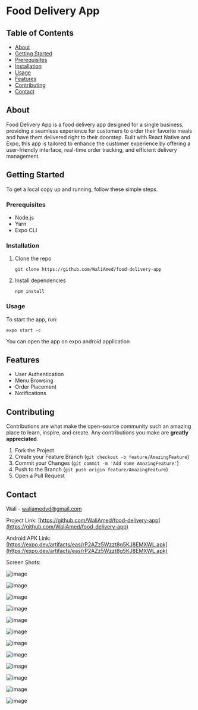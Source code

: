 # Food Delivery App

## Table of Contents

- [About](#about)
- [Getting Started](#getting-started)
- [Prerequisites](#prerequisites)
- [Installation](#installation)
- [Usage](#usage)
- [Features](#features)
- [Contributing](#contributing)
- [Contact](#contact)

## About

Food Delivery App is a food delivery app designed for a single business, providing a seamless experience for customers to order their favorite meals and have them delivered right to their doorstep. Built with React Native and Expo, this app is tailored to enhance the customer experience by offering a user-friendly interface, real-time order tracking, and efficient delivery management.

## Getting Started

To get a local copy up and running, follow these simple steps.

### Prerequisites

- Node.js
- Yarn
- Expo CLI

### Installation

1. Clone the repo
   ```
   git clone https://github.com/WaliAmed/food-delivery-app
   ```
2. Install dependencies
   ```
   npm install
   ```

### Usage

To start the app, run:

```
expo start -c
```

You can open the app on expo android application

## Features

- User Authentication
- Menu Browsing
- Order Placement
- Notifications

## Contributing

Contributions are what make the open-source community such an amazing place to learn, inspire, and create. Any contributions you make are **greatly appreciated**.

1. Fork the Project
2. Create your Feature Branch (`git checkout -b feature/AmazingFeature`)
3. Commit your Changes (`git commit -m 'Add some AmazingFeature'`)
4. Push to the Branch (`git push origin feature/AmazingFeature`)
5. Open a Pull Request

## Contact

Wali - waliamedvd@gmail.com

Project Link: [https://github.com/WaliAmed/food-delivery-app](https://github.com/WaliAmed/food-delivery-app)

Android APK Link: [https://expo.dev/artifacts/eas/rP2AZz5Wzzt8g5KJ8EMXWL.apk](https://expo.dev/artifacts/eas/rP2AZz5Wzzt8g5KJ8EMXWL.apk)

Screen Shots:

![image](https://github.com/WaliAmed/food-delivery-app/assets/100444054/6ab849f8-8558-4a3b-af87-77fb4e9d1bda)

![image](https://github.com/WaliAmed/food-delivery-app/assets/100444054/8bc479d3-28f5-4eff-920d-5cf6a1fc3b82)

![image](https://github.com/WaliAmed/food-delivery-app/assets/100444054/d006913c-89b3-4674-b3d5-2c104695968c)

![image](https://github.com/WaliAmed/food-delivery-app/assets/100444054/ad97d4bb-6666-45d9-b9bf-bd5ed57aada2)

![image](https://github.com/WaliAmed/food-delivery-app/assets/100444054/557b95c9-f94b-422b-a484-9408f6911014)

![image](https://github.com/WaliAmed/food-delivery-app/assets/100444054/7b86efab-2c35-40b9-b53c-c59f8deb8123)

![image](https://github.com/WaliAmed/food-delivery-app/assets/100444054/f5f4443d-0dab-4017-9ad2-27f0a26175e9)

![image](https://github.com/WaliAmed/food-delivery-app/assets/100444054/64e7d1ef-6a6b-44a7-9a72-6d7ea032aa88)

![image](https://github.com/WaliAmed/food-delivery-app/assets/100444054/750e4671-1378-43d7-bb55-809ad5dcc265)

![image](https://github.com/WaliAmed/food-delivery-app/assets/100444054/bd98d452-f4d6-4304-8211-51da6686572c)

![image](https://github.com/WaliAmed/food-delivery-app/assets/100444054/875c68a1-a41d-47be-a6d4-31b62be00093)

![image](https://github.com/WaliAmed/food-delivery-app/assets/100444054/e43367c8-ca5a-40cb-8128-6ddd6e3189e1)
